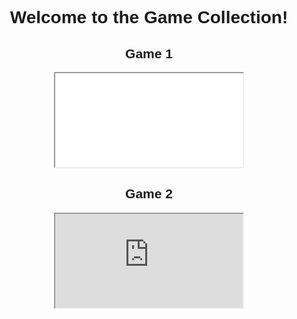 <!DOCTYPE html>
<html lang="en">
<head>
<meta charset="UTF-8">
<meta name="viewport" content="width=device-width, initial-scale=1.0">
<title>Game Collection</title>
<style>
  body {
    font-family: Arial, sans-serif;
    text-align: center;
  }
  .game {
    margin-bottom: 20px;
  }
</style>
</head>
<body>
  <h1>Welcome to the Game Collection!</h1>
  
  <!-- Game 1 -->
  <div class="game">
    <h2>Game 1</h2>
    <iframe src="<div><script src="https://cdn.htmlgames.com/embed.js?game=TrafficRacer2&amp;bgcolor=white"></script></div>" width="800" height="600" frameborder="0"></iframe>
  </div>

  <!-- Game 2 -->
  <div class="game">
    <h2>Game 2</h2>
    <iframe src="https://www.coolmathgames.com/0-run-3"

